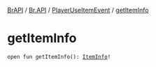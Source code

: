 [BrAPI](../../index.md) / [Br.API](../index.md) / [PlayerUseItemEvent](index.md) / [getItemInfo](./get-item-info.md)

# getItemInfo

`open fun getItemInfo(): `[`ItemInfo`](../-item-info/index.md)`!`